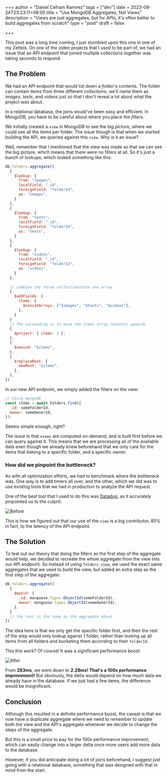 +++
author = "Daniel Cefram Ramirez"
tags = ["dev"]
date = 2023-08-24T23:23:11+08:00
title = "Use MongoDB Aggregates, Not Views"
description = "Views are just aggregates, but for APIs, it's often better to build aggregates from scratch"
type = "post"
draft = false

+++

This post was a long time coming, I just stumbled upon this one in one of my Zettels. On one of the olden projects that I used to be part of, we had an issue that an API endpoint that joined multiple collections together was taking seconds to respond.

## The Problem

We had an API endpoint that would list down a *folder*'s contents. The folder can contain items from three different collections, we'll name them as *images*, *texts*, and *videos* just so that I don't reveal a lot about what the project was about.

In a relational database, the joins would've been easy and efficient. In MongoDB, you have to be careful about where you place the *filters*. 

We initially created a `view` in MongoDB to see the big picture, where we could see all the items per folder. The issue though is that when we started building the API, we queried against this `view`. Why is it an issue?

Well, remember that I mentioned that the view was made so that we can see the big picture, which means that there were no filters at all. So it's just a bunch of lookups, which looked something like this:

```js
db.folders.aggregate([
  { 
    $lookup: {
      from: "images",
      localField: "_id",
      foreignField: "folderId",
      as: "images",
    }
  },
  { 
    $lookup: {
      from: "texts",
      localField: "_id",
      foreignField: "folderId",
      as: "texts",
    }
  },
  { 
    $lookup: {
      from: "videos",
      localField: "_id",
      foreignField: "folderId",
      as: "videos",
    }
  },
  
  // combine the three collectionsinto one array
  {
    $addFields: {
      items: {
        $concatArrays: ["$images", "$texts", "$videos"],
      },
    }
  }
  // The succeeding is to move the items array contents upwards
  {
    $project: { items: 1 },
  },
  {
    $unwind: "$items",
  },
  {
    $replaceRoot: {
      newRoot: "$items",
    },
  },
])
```

In our new API endpoint, we simply added the filters on the view:
```js
// Using mongodb
const items = await Folders.find({ 
  _id: someFolderId,
  owner: someOwnerId,
});
```

Seems simple enough, right?

The issue is that `views` are computed on-demand, and is built first before we can query against it. This means that we are processing all of the available data even though we already knew beforehand that we only care for the items that belong to a specific folder, and a specific owner.

### How did we pinpoint the bottleneck?

As with all optimization efforts, we had to benchmark where the bottleneck was. One way is to add timers all over, and the other, which we did was to use existing tools that we had in production to analyze the API request.

One of the best tool that I used to do this was [Datadog](https://www.datadoghq.com/), as it accurately pinpointed us to the culprit:

![Before](https://storage.googleapis.com/rmrz-blog.appspot.com/mongodb-aggregates-before.png)

This is how we figured out that our use of the `view` is a big contributor, 85% in fact, to the latency of the API endpoint.
## The Solution

To test out our theory that doing the filters as the first step of the aggregate would help, we decided to recreate the whole aggregate from the view into our API endpoint. So instead of using `folders_view`, we used the exact same aggregates that we used to build the view, but added an extra step as the first step of the aggregate:

```js
db.folders.aggregate([
  {
    $match: {
      _id: mongoose.Types.ObjectId(someFolderId),
      owner: mongoose.Types.ObjectId(someOwnerId),
    },
  }
  // the rest is the same as the aggregate above
])
```

The idea here is that we only get the specific folder first, and then the rest of the step would only lookup against 1 folder, rather than looking up all items from all folders and bucketing them according to their `folderId`.

This this work? Of course! It was a significant performance boost:

![After](https://storage.googleapis.com/rmrz-blog.appspot.com/mongodb-aggregates-after.png)

From **283ms**, we went down to **2.28ms! That's a 100x performance improvement!** But obviously, the delta would depend on how much data we already have in the database. If we just had a few items, the difference would be insignificant.

## Conclusion

Although this resulted in a definite performance boost, the caveat is that we now have a duplicate aggregate where we need to remember to update both the view and the API's aggregate whenever we decide to change the steps of the aggregate.

But this is a small price to pay for the 100x performance improvement, which can easily change into a larger delta once more users add more data to the database.

However, if you did anticipate doing a lot of joins beforehand, I suggest just going with a relational database, something that was designed with that in mind from the start.